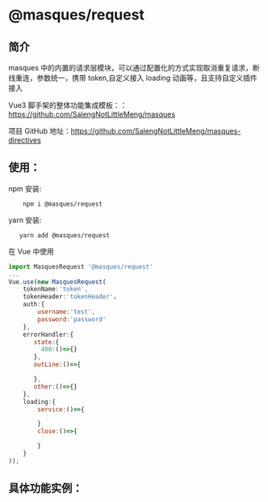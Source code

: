 # @masques/request

## 简介

masques 中的内置的请求层模块，可以通过配置化的方式实现取消重复请求，断线重连，参数统一，携带 token,自定义接入 loading 动画等，且支持自定义插件接入

Vue3 脚手架的整体功能集成模板：：https://github.com/SalengNotLittleMeng/masques

项目 GitHub 地址：https://github.com/SalengNotLittleMeng/masques-directives

## 使用：

npm 安装:

```shell
    npm i @masques/request
```

yarn 安装:

```shell
   yarn add @masques/request
```

在 Vue 中使用

```js
import MasquesRequest '@masques/request'
...
Vue.use(new MasquesRequest(
    tokenName:'token',
    tokenHeader:'tokenHeader'，
    auth:{
        username:'test',
        password:'password'
    },
    errorHandler:{
       state:{
         400:()=>{}
       },
       outLine:()=>{

       },
       other:()=>{}
    },
    loading:{
        service:()=>{

        }
        close:()=>{

        }
    }
));
```

## 具体功能实例：
